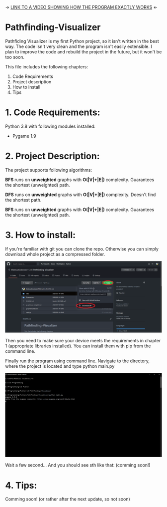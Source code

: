-> [LINK TO A VIDEO SHOWING HOW THE PROGRAM EXACTLY WORKS](https://drive.google.com/file/d/1hSDKI61Yxf8yH8wNy6vLrCUpFmyFXZ5H/view?usp=sharing) <-

# Pathfinding-Visualizer

Pathfiding Visualizer is my first Python project, so it isn't written in the best way. The code isn't very clean and the program isn't easily extensible. I plan to improve the code and rebuild the project in the future, but it won't be too soon.

This file includes the following chapters:
1. Code Requirements
2. Project description
3. How to install
4. Tips

# 1. Code Requirements:
Python 3.8 with following modules installed:
* Pygame 1.9

# 2. Project Description:
The project supports following algorithms:

<b> BFS </b> runs on <b> unweighted </b> graphs with <b> O(|V|+|E|) </b> complexity. Guarantees the shortest (unweighted) path.

<b> DFS </b> runs on <b> unweighted </b> graphs with <b> O(|V|+|E|) </b> complexity. Doesn't find the shortest path.

<b> BFS </b> runs on <b> unweighted </b> graphs with <b> O(|V|+|E|) </b> complexity. Guarantees the shortest (unweighted) path.

# 3. How to install:
If you're familiar with git you can clone the repo. Otherwise you can simply download whole project as a compressed folder.

![download](Screenshots//download.png)

Then you need to make sure your device meets the requirements in chapter 1 (appropriate libraries installed).
You can install them with pip from the command line.

Finally run the program using command line. Navigate to the directory, where the project is located and type python main.py

![running](Screenshots//commandLine1.png)

Wait a few second...
And you should see sth like that:
(comming soon!)

# 4. Tips:
Comming soon! (or rather after the next update, so not soon) 
